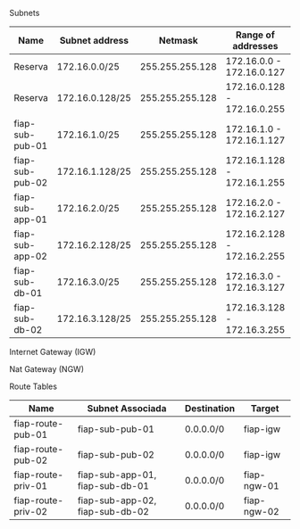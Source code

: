 Subnets

Name           |Subnet address	|Netmask			|Range of addresses			|Hosts   | Usage    |Availability Zone|
-------------- |--------------- |------------------ |-------------------------- |------- |--------- |-|
Reserva        |172.16.0.0/25	|255.255.255.128	|172.16.0.0 - 172.16.0.127	|126	 | Reserved | na|
Reserva        |172.16.0.128/25	|255.255.255.128	|172.16.0.128 - 172.16.0.255	|126 | Reserved | na|
fiap-sub-pub-01|172.16.1.0/25	|255.255.255.128	|172.16.1.0 - 172.16.1.127	|126     | Public 1 | sa-east-1a|
fiap-sub-pub-02|172.16.1.128/25	|255.255.255.128	|172.16.1.128 - 172.16.1.255	|126 | Public 2 | sa-east-1b|
fiap-sub-app-01|172.16.2.0/25	|255.255.255.128	|172.16.2.0 - 172.16.2.127	|126     | App 1    | sa-east-1a|
fiap-sub-app-02|172.16.2.128/25	|255.255.255.128	|172.16.2.128 - 172.16.2.255	|126 | App 2    | sa-east-1b|
fiap-sub-db-01 |172.16.3.0/25	|255.255.255.128	|172.16.3.0 - 172.16.3.127	|126     | DB 1     | sa-east-1a|
fiap-sub-db-02 |172.16.3.128/25	|255.255.255.128	|172.16.3.128 - 172.16.3.255	|126 | DB 2     | sa-east-1b|

Internet Gateway (IGW)

Nat Gateway (NGW)

Route Tables

Name               |Subnet Associada                |Destination   |Target       |
------------------ |------------------------------- |------------- |------------ |
fiap-route-pub-01  |fiap-sub-pub-01                 |0.0.0.0/0     |fiap-igw     |
fiap-route-pub-02  |fiap-sub-pub-02                 |0.0.0.0/0     |fiap-igw     |
fiap-route-priv-01 |fiap-sub-app-01, fiap-sub-db-01 |0.0.0.0/0     |fiap-ngw-01  |
fiap-route-priv-02 |fiap-sub-app-02, fiap-sub-db-02 |0.0.0.0/0     |fiap-ngw-02  |
